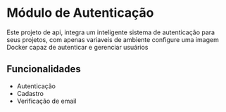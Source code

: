 
# Módulo de Autenticação

Este projeto de api, integra um inteligente sistema de autenticação para seus projetos, com apenas variaveis de ambiente configure uma imagem Docker capaz de autenticar e gerenciar usuários


## Funcionalidades

- Autenticação
- Cadastro
- Verificação de email

